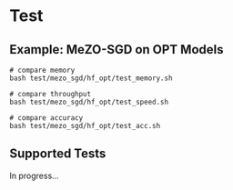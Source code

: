 # Test

## Example: MeZO-SGD on OPT Models

```shell
# compare memory
bash test/mezo_sgd/hf_opt/test_memory.sh
```
```shell
# compare throughput
bash test/mezo_sgd/hf_opt/test_speed.sh
```
```shell
# compare accuracy
bash test/mezo_sgd/hf_opt/test_acc.sh
```

## Supported Tests

In progress...